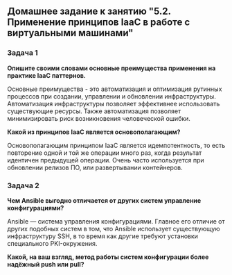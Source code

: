 <h2>Домашнее задание к занятию "5.2. Применение принципов IaaC в работе с виртуальными машинами"</h2> <p>
  <p>

<h3>Задача 1</h3><p>
  
<b>Опишите своими словами основные преимущества применения на практике IaaC паттернов.</b><p><p>
  
Основные преимущества - это автоматизация и оптимизация рутинных процессов при создании, управлении и обновлении инфраструктуры. Автоматизация инфраструктуры позволяет эффективнее использовать существующие ресурсы. Также автоматизация позволяет минимизировать риск возникновения человеческой ошибки. <p><p>
<b>Какой из принципов IaaC является основополагающим?</b><p><p>
  
Основополагающим принципом IaaC является идемпотентность, то есть повторение одной и той же операции много раз, когда результат идентичен предыдущей операции. Очень часто используется при обновлении релизов ПО, или развертывании контейнеров.<p><p>
  
<h3>Задача 2</h3><p>
  
<b>Чем Ansible выгодно отличается от других систем управление конфигурациями?</b><p><p>
  
Ansible — система управления конфигурациями. Главное его отличие от других подобных систем в том, что Ansible использует существующую инфраструктуру SSH, в то время как другие требуют установки специального PKI-окружения.
  
<b>Какой, на ваш взгляд, метод работы систем конфигурации более надёжный push или pull?</b><p><p>
  
  
